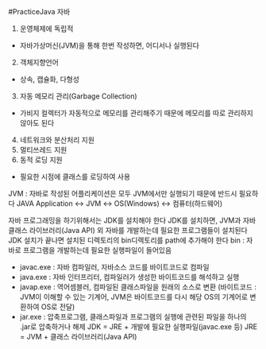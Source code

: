 #PracticeJava
자바 
1. 운영체제에 독립적
 - 자바가상머신(JVM)을 통해 한번 작성하면, 어디서나 실행된다
2. 객체지향언어
 - 상속, 캡슐화, 다형성
3. 자동 메모리 관리(Garbage Collection)
 - 가비지 컬렉터가 자동적으로 메모리를 관리해주기 때문에 메모리를 따로 관리하지 않아도 된다
4. 네트워크와 분산처리 지원
5. 멀티쓰레드 지원
6. 동적 로딩 지원
 - 필요한 시점에 클래스를 로딩하여 사용
 
JVM : 자바로 작성된 어플리케이션은 모두 JVM에서만 실행되기 때문에 반드시 필요하다
JAVA Application ↔ JVM ↔ OS(Windows) ↔ 컴퓨터(하드웨어)

자바 프로그래밍을 하기위해서는 JDK를 설치해야 한다
JDK를 설치하면, JVM과 자바 클래스 라이브러리(Java API) 외 자바를 개발하는데 필요한 프로그램들이 설치된다
JDK 설치가 끝나면 설치된 디렉토리의 bin디렉토리를 path에 추가해야 한다 
bin : 자바로 프로그램을 개발하는데 필요한 실행파일이 들어있음
 - javac.exe : 자바 컴파일러, 자바소스 코드를 바이트코드로 컴파일
 - java.exe : 자바 인터프리터, 컴파일러가 생성한 바이트코드를 해석하고 실행
 - javap.exe : 역어셈블러, 컴파일된 클래스파일을 원래의 소스로 변환
(바이트코드 : JVM이 이해할 수 있는 기계어, JVM은 바이트코드를 다시 해당 OS의 기계어로 변환하여 OS로 전달)
 - jar.exe : 압축프로그램, 클래스파일과 프로그램의 실행에 관련된 파일을 하나의 .jar로 압축하거나 해제
 JDK = JRE + 개발에 필요한 실행파일(javac.exe 등)
 JRE = JVM + 클래스 라이브러리(Java API)